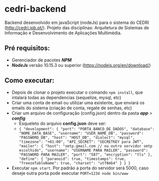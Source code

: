 # cedri-backend
Backend desenvolvido em javaScript (nodeJs) para o sistema do CEDRI (http://cedri.ipb.pt/). Projeto das disciplinas: Arquitetura de Sistemas de Informação e Desenvolvimento de Aplicações Multimédia.
## Pré requisitos:
  * Gerenciador de pacotes ***NPM***
  * ***NodeJs*** versão 10.15.3 ou superior (https://nodejs.org/en/download/)

## Como executar:
  * Depois de clonar o projeto executar o comando `npm install`, que intalará todas as dependencias (sequelize, mysql, etc)
  * Criar uma conta de email ou utilizar uma existente, que enviará os emails do sistema (criação de conta, regate de senhas, etc)
  * Criar um arquivo de configuração (config.json) dentro da pasta ***app*** > ***config***
    * Esqueleto do arquivo **config.json** deve ser:
    * `{
        "development": {
          "port": "PORTA_BANCO_DE_DADOS",
          "database": "NOME_DATA_BASE",
          "username": "USER_NAME_DB",
          "password": "PASSWORD_DB",
          "host": "HOST_DB",
          "dialect": "mysql",
          "timezone": "+01:00",
          "API_SECRET": "SECRETKEY para JWT",
          "mailer": {
            "host": "smtp.gmail.com // ou outro servidor smtp escolhido",
            "username": "USERNAME PARA MAILER",
            "password": "PASSWORD PARA MAILER",
            "port": "587",
            "encryption": "tls"
          },
          "define": {
            "paranoid": true,
            "timestamps": true,
            "freezeTableName": true,
            "charset": "utf8mb4"
          }
        }
      }`
  * Executar `npm start`. Por padrão a porta do servidor será 5000, caso deseje outra porta pode executar `PORT=1234 node bin/www`
